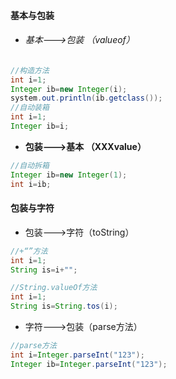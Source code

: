 #### 基本与包装

- ###### 基本--->包装	（valueof）

```java
//构造方法
int i=1;
Integer ib=new Integer(i);
system.out.println(ib.getclass());
//自动装箱
int i=1;
Integer ib=i;
```

- **包装--->基本	（XXXvalue）**

```java
//自动拆箱
Integer ib=new Integer(1);
int i=ib;
```

#### 包装与字符

- 包装--->字符（toString）

```java
//+“”方法
int i=1;
String is=i+"";

//String.valueOf方法
int i=1;
String is=String.tos(i);
```

- 字符--->包装（parse方法）

```java
//parse方法
int i=Integer.parseInt("123");
Integer ib=Integer.parseInt("123");

```

